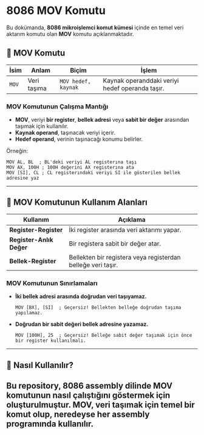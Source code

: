 # 8086 MOV Komutu

Bu dokümanda, **8086 mikroişlemci komut kümesi** içinde en temel veri aktarım komutu olan **MOV** komutu açıklanmaktadır.

## 📌 MOV Komutu

| **İsim** | **Anlam** | **Biçim** | **İşlem** |
|----------|----------|----------|----------|
| `MOV`  | Veri taşıma | `MOV hedef, kaynak` | Kaynak operanddaki veriyi hedef operanda taşır. |

### **MOV Komutunun Çalışma Mantığı**
- **MOV**, veriyi **bir register**, **bellek adresi** veya **sabit bir değer** arasından taşımak için kullanılır.
- **Kaynak operand**, taşınacak veriyi içerir.
- **Hedef operand**, verinin taşınacağı konumu belirler.

Örneğin:
```assembly
MOV AL, BL  ; BL'deki veriyi AL registerına taşı
MOV AX, 100H ; 100H değerini AX registerına ata
MOV [SI], CL ; CL registerındaki veriyi SI ile gösterilen bellek adresine yaz
```

---

## 📜 **MOV Komutunun Kullanım Alanları**
| **Kullanım** | **Açıklama** |
|-------------|-------------|
| **Register-Register** | İki register arasında veri aktarımı yapar. |
| **Register-Anlık Değer** | Bir registera sabit bir değer atar. |
| **Bellek-Register** | Bellekten bir registera veya registerdan belleğe veri taşır. |

### **MOV Komutunun Sınırlamaları**
- **İki bellek adresi arasında doğrudan veri taşıyamaz.**  
  ```assembly
  MOV [BX], [SI]  ; Geçersiz! Bellekten belleğe doğrudan taşıma yapılamaz.
  ```
- **Doğrudan bir sabit değeri bellek adresine yazamaz.**  
  ```assembly
  MOV [100H], 25  ; Geçersiz! Belleğe sabit değer taşımak için önce bir register kullanılmalı.
  ```
---
## 📂 **Nasıl Kullanılır?**
Bu repository, **8086 assembly dilinde MOV komutunun nasıl çalıştığını** göstermek için oluşturulmuştur. **MOV**, veri taşımak için temel bir komut olup, neredeyse her assembly programında kullanılır.
---
